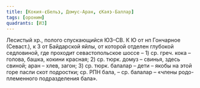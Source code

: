 ```yaml
---
title: [Кокия-❮Бель❯, Домус-Аран, ❮Кая❯-Баллар]
tags: [ороним]
quadrants: [И3]
---
```


Лесистый хр., полого спускающийся ЮЗ–СВ. К Ю от нп Гончарное (Севаст.), к З от
Байдарской яйлы, от которой отделен глубокой седловиной, где проходит
севастопольское шоссе – 1) ср. греч. кока – голова, башка, кокини красная; 2)
ср. тюрк. домуз – свинья, здесь свиной; аран – хлев, загон; 3) ср. тюрк. балалар
– дети – якобы на этой горе пасли скот подростки; ср. РПН бала, – ср. балалар –
«члены родо-племенного подразделения бала».
